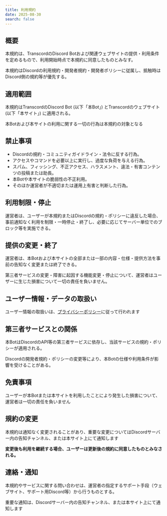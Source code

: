 ```yaml
---
title: 利用規約
date: 2025-08-30
search: false
---
```


## 概要
本規約は、TranscordのDiscord Botおよび関連ウェブサイトの提供・利用条件を定めるもので、利用開始時点で本規約に同意したものとみなす。

本規約はDiscordの利用規約・開発者規約・開発者ポリシーに従属し、抵触時はDiscord側の規約等が優先する。


## 適用範囲
本規約はTranscordのDiscord Bot (以下「本Bot」) とTranscordのウェブサイト (以下「本サイト」) に適用される。

本Botおよび本サイトの利用に関する一切の行為は本規約の対象となる


## 禁止事項
- Discordの規約・コミュニティガイドライン・法令に反する行為。
- アクセスやコマンドを必要以上に実行し、過度な負荷を与える行為。
- スパム、フィッシング、不正アクセス、ハラスメント、違法・有害コンテンツの投稿または助長。
- 本Botや本サイトの脆弱性の不正利用。
- そのほか運営者が不適切または運用上有害と判断した行為。


## 利用制限・停止
運営者は、ユーザーが本規約またはDiscordの規約・ポリシーに違反した場合、事前通知なく利用を制限・一時停止・終了し、必要に応じてサーバー単位でのブロック等を実施できる。


## 提供の変更・終了
運営者は、本Botおよび本サイトの全部または一部の内容・仕様・提供方法を事前の告知なく変更または終了できる。

第三者サービスの変更・障害に起因する機能変更・停止について、運営者はユーザーに生じた損害について一切の責任を負いません。


## ユーザー情報・データの取扱い
ユーザー情報の取扱いは、[プライバシーポリシー](/privacy-policy)に従って行われます


## 第三者サービスとの関係
本BotはDiscordのAPI等の第三者サービスに依存し、当該サービスの規約・ポリシーが適用される。

Discordの開発者規約・ポリシーの変更等により、本Botの仕様や利用条件が影響を受けることがある。


## 免責事項
ユーザーが本Botまたは本サイトを利用したことにより発生した損害について、運営者は一切の責任を負いません


## 規約の変更
本規約は通知なく変更されることがあり、重要な変更についてはDiscordサーバー内の告知チャンネル、または本サイト上にて通知します

**変更後も利用を継続する場合、ユーザーは更新後の規約に同意したものとみなされる。**


## 連絡・通知
本規約やサービスに関する問い合わせは、運営者の指定するサポート手段（ウェブサイト、サポート用Discord等）から行うものとする。

重要な通知は、Discordサーバー内の告知チャンネル、または本サイト上にて通知します